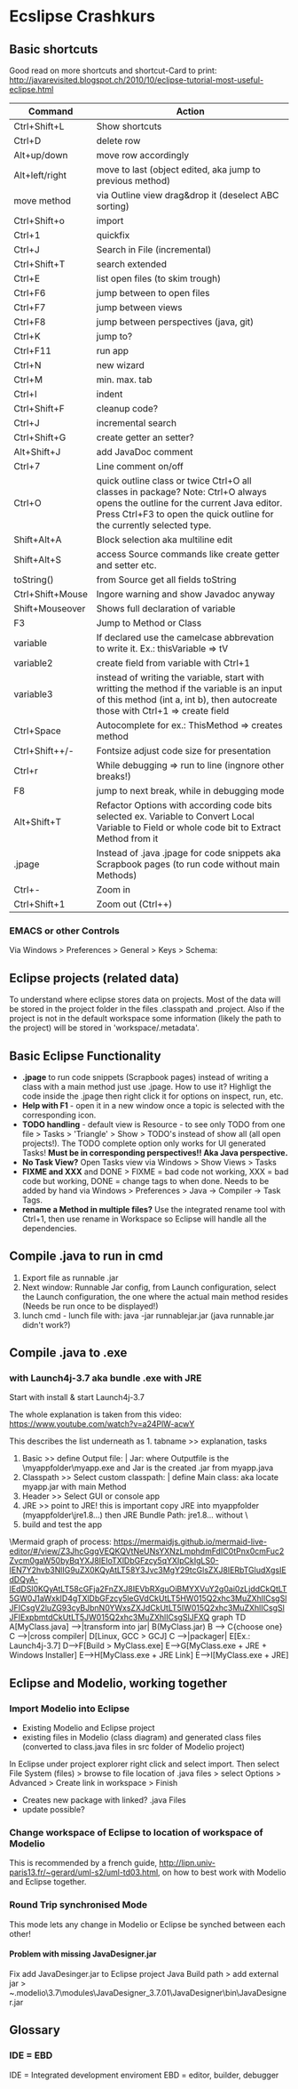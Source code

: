 # Ecslipse Crashkurs
## Basic shortcuts
Good read on more shortcuts and shortcut-Card to print: http://javarevisited.blogspot.ch/2010/10/eclipse-tutorial-most-useful-eclipse.html

Command         |Action
----------------|------
Ctrl+Shift+L    |Show shortcuts
Ctrl+D          |delete row
Alt+up/down     |move row accordingly
Alt+left/right  |move to last (object edited, aka jump to previous method)
move method     |via Outline view drag&drop it (deselect ABC sorting)
Ctrl+Shift+o    |import
Ctrl+1          |quickfix
Ctrl+J          |Search in File (incremental)
Ctrl+Shift+T    |search extended
Ctrl+E          |list open files (to skim trough)
Ctrl+F6         |jump between to open files
Ctrl+F7         |jump between views
Ctrl+F8         |jump between perspectives (java, git)
Ctrl+K          |jump to?
Ctrl+F11        |run app
Ctrl+N          |new wizard
Ctrl+M          |min. max. tab
Ctrl+I          |indent
Ctrl+Shift+F    |cleanup code?
Ctrl+J          |incremental search
Ctrl+Shift+G    |create getter an setter?
Alt+Shift+J     |add JavaDoc comment
Ctrl+7          |Line comment on/off  
Ctrl+O          |quick outline class or twice Ctrl+O all classes in package? Note: Ctrl+O always opens the outline for the current Java editor. Press Ctrl+F3 to open the quick outline for the currently selected type.
Shift+Alt+A     |Block selection aka multiline edit
Shift+Alt+S     |access Source commands like create getter and setter etc.
toString()      |from Source get all fields toString
Ctrl+Shift+Mouse|Ingore warning and show Javadoc anyway
Shift+Mouseover |Shows full declaration of variable
F3              |Jump to Method or Class
variable        |If declared use the camelcase abbrevation to write it. Ex.: thisVariable => tV
variable2       |create field from variable with Ctrl+1
variable3       |instead of writing the variable, start with writting the method if the variable is an input of this method (int a, int b), then autocreate those with Ctrl+1 => create field
Ctrl+Space      |Autocomplete for ex.: ThisMethod => creates method
Ctrl+Shift++/-  |Fontsize adjust code size for presentation
Ctrl+r          |While debugging => run to line (ingnore other breaks!)
F8              |jump to next break, while in debugging mode
Alt+Shift+T     |Refactor Options with according code bits selected ex. Variable to Convert Local Variable to Field or whole code bit to Extract Method from it
 .jpage         | Instead of .java .jpage for code snippets aka Scrapbook pages (to run code without main Methods)
 Ctrl+-         | Zoom in
 Ctrl+Shift+1   | Zoom out (Ctrl++)

### EMACS or other Controls
Via Windows > Preferences > General > Keys > Schema:

## Eclipse projects (related data)
To understand where eclipse stores data on projects. Most of the data will be stored in the project folder in the files .classpath and .project. Also if the project is not in the default workspace some information (likely the path to the project) will be stored in 'workspace/.metadata'.

## Basic Eclipse Functionality
* **.jpage** to run code snippets (Scrapbook pages) instead of writing a class with a main method just use .jpage. How to use it? Highligt the code inside the .jpage then right click it for options on inspect, run, etc.
* **Help with F1** - open it in a new window once a topic is selected with the corresponding icon.
* **TODO handling** - default view is Resource - to see only TODO from one file > Tasks > 'Triangle' > Show > TODO's instead of show all (all open projects!). The TODO complete option only works for UI generated Tasks! **Must be in corresponding perspectives!! Aka Java perspective.**
* **No Task View?** Open Tasks view via Windows > Show Views > Tasks
* **FIXME and XXX** and DONE > FIXME = bad code not working, XXX = bad code but working, DONE = change tags to when done. Needs to be added by hand via Windows > Preferences > Java -> Compiler -> Task Tags.
* **rename a Method in multiple files?** Use the integrated rename tool with Ctrl+1, then use rename in Workspace so Eclipse will handle all the dependencies.

## Compile .java to run in cmd
1. Export file as runnable .jar
2. Next window: Runnable Jar config, from Launch configuration, select the
Launch configuration, the one where the actual main method resides (Needs be run
  once to be displayed!)
3. lunch cmd - lunch file with: java -jar runnablejar.jar (java runnable.jar didn't work?)

## Compile .java to .exe
### with Launch4j-3.7 aka bundle .exe with JRE
Start with install & start Launch4j-3.7

The whole explanation is taken from this video: https://www.youtube.com/watch?v=a24PlW-acwY

This describes the list underneath as 1. tabname >> explanation, tasks

1. Basic >> define Output file: | Jar: where Outputfile is the \\myappfolder\\myapp.exe and Jar is the created .jar from myapp.java
2. Classpath >> Select custom classpath: | define Main class: aka locate myapp.jar with main Method
3. Header >> Select GUI or console app
4. JRE >> point to JRE! this is important copy JRE into myappfolder (myappfolder\\jre1.8...) then JRE Bundle Path: jre1.8... without \\
5. build and test the app


\\Mermaid graph of process: https://mermaidjs.github.io/mermaid-live-editor/#/view/Z3JhcGggVEQKQVtNeUNsYXNzLmphdmFdIC0tPnx0cmFuc2Zvcm0gaW50byBqYXJ8IEIoTXlDbGFzcy5qYXIpCkIgLS0-IEN7Y2hvb3NlIG9uZX0KQyAtLT58Y3Jvc3MgY29tcGlsZXJ8IERbTGludXgsIEdDQyA-IEdDSl0KQyAtLT58cGFja2FnZXJ8IEVbRXguOiBMYXVuY2g0ai0zLjddCkQtLT5GW0J1aWxkID4gTXlDbGFzcy5leGVdCkUtLT5HW015Q2xhc3MuZXhlICsgSlJFICsgV2luZG93cyBJbnN0YWxsZXJdCkUtLT5IW015Q2xhc3MuZXhlICsgSlJFIExpbmtdCkUtLT5JW015Q2xhc3MuZXhlICsgSlJFXQ
graph TD
A[MyClass.java] -->|transform into jar| B(MyClass.jar)
B --> C{choose one}
C -->|cross compiler| D[Linux, GCC > GCJ]
C -->|packager| E[Ex.: Launch4j-3.7]
D-->F[Build > MyClass.exe]
E-->G[MyClass.exe + JRE + Windows Installer]
E-->H[MyClass.exe + JRE Link]
E-->I[MyClass.exe + JRE]

## Eclipse and Modelio, working together
### Import Modelio into Eclipse
* Existing Modelio and Eclipse project
* existing files in Modelio (class diagram) and generated class files (converted to class.java files in src folder of Modelio project)

In Eclipse under project explorer right click and select import. Then select File System (files) > browse to file location of .java files > select Options > Advanced > Create link in workspace > Finish
* Creates new package with linked? .java Files
* update possible?

### Change workspace of Eclipse to location of workspace of Modelio
This is recommended by a french guide, http://lipn.univ-paris13.fr/~gerard/uml-s2/uml-td03.html, on how to best work with Modelio and Eclipse together.

### Round Trip synchronised Mode
This mode lets any change in Modelio or Eclipse be synched between each other!

#### Problem with missing JavaDesigner.jar
Fix add JavaDesinger.jar to Eclipse project Java Build path > add external jar > ~\.modelio\3.7\modules\JavaDesigner_3.7.01\JavaDesigner\bin\JavaDesigner.jar

## Glossary
### IDE = EBD
IDE = Integrated development enviroment
EBD = editor, builder, debugger

